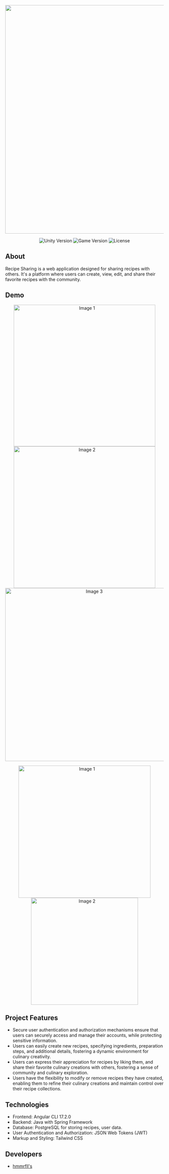 <p align="center">
      <img src="https://i.ibb.co/7zHZsvT/image.png" width="726">
</p>
<p align="center">
   <img src="https://img.shields.io/badge/Spring%20Boot-3.2.0-green" alt="Unity Version">
   <img src="https://img.shields.io/badge/Node.js-v21.6.2-brightgreen" alt="Game Version">
   <img src="https://img.shields.io/badge/Angular%20CLI-17.2.0-red" alt="License">
</p>

## About
Recipe Sharing is a web application designed for sharing recipes with others. It's a platform where users can create, view, edit, and share their favorite recipes with the community.
## Demo
<p align="center">
  <img src="https://i.ibb.co/fN7CYGy/2024-03-04-11-12-14.png" width="450" alt="Image 1">
  <img src="https://i.ibb.co/DtbBCcZ/2024-03-04-11-12-21.png" width="450" alt="Image 2">
  <img src="https://i.ibb.co/F72HX2h/2024-03-04-11-12-35.png" width="550" alt="Image 3">
</p>
<div align="center">
  <img src="https://i.ibb.co/BL0pt7b/2024-03-04-11-12-43.png" width="420" alt="Image 1">
  <img src="https://i.ibb.co/WnFgRwy/2024-03-04-11-12-52.png" width="340" alt="Image 2">
</div>

## Project Features

 - Secure user authentication and authorization mechanisms ensure that users can securely access and manage their accounts, while protecting sensitive information.
 - Users can easily create new recipes, specifying ingredients, preparation steps, and additional details, fostering a dynamic environment for culinary creativity.
 - Users can express their appreciation for recipes by liking them, and share their favorite culinary creations with others, fostering a sense of community and culinary exploration.
 -  Users have the flexibility to modify or remove recipes they have created, enabling them to refine their culinary creations and maintain control over their recipe collections.

## Technologies

 - Frontend: Angular CLI 17.2.0
 - Backend: Java with Spring Framework
 - Database: PostgreSQL for storing recipes, user data.
 - User Authentication and Authorization: JSON Web Tokens (JWT)
 - Markup and Styling: Tailwind CSS


## Developers
- [hmmrfll's](https://github.com/hmmrfll)
